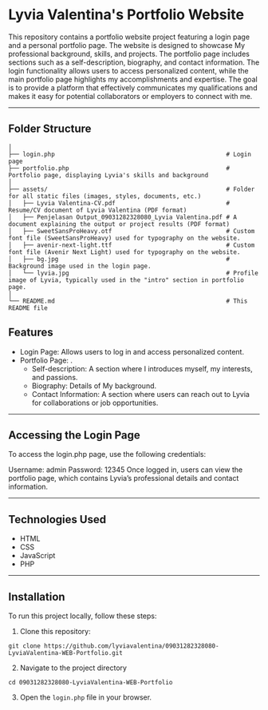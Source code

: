 # Lyvia Valentina's Portfolio Website

This repository contains a portfolio website project featuring a login page and a personal portfolio page. The website is designed to showcase My professional background, skills, and projects. The portfolio page includes sections such as a self-description, biography, and contact information. The login functionality allows users to access personalized content, while the main portfolio page highlights my accomplishments and expertise. The goal is to provide a platform that effectively communicates my qualifications and makes it easy for potential collaborators or employers to connect with me.

---

## Folder Structure
```
│
├── login.php                                                # Login page
├── portfolio.php                                            # Portfolio page, displaying Lyvia's skills and background
│
├── assets/                                                  # Folder for all static files (images, styles, documents, etc.)
│   ├── Lyvia Valentina-CV.pdf                               # Resume/CV document of Lyvia Valentina (PDF format)
│   ├── Penjelasan Output_09031282328080_Lyvia Valentina.pdf # A document explaining the output or project results (PDF format)
│   ├── SweetSansProHeavy.otf                                # Custom font file (SweetSansProHeavy) used for typography on the website.
│   ├── avenir-next-light.ttf                                # Custom font file (Avenir Next Light) used for typography on the website.
│   ├── bg.jpg                                               # Background image used in the login page.
│   └── lyvia.jpg                                            # Profile image of Lyvia, typically used in the "intro" section in portfolio page.
│
└── README.md                                                # This README file
```

## Features
* Login Page: Allows users to log in and access personalized content.
* Portfolio Page: .
  * Self-description: A section where I introduces myself, my interests, and passions.
  * Biography: Details of My background.
  * Contact Information: A section where users can reach out to Lyvia for collaborations or job opportunities.

 ---
 
## Accessing the Login Page
To access the login.php page, use the following credentials:

Username: admin
Password: 12345
Once logged in, users can view the portfolio page, which contains Lyvia’s professional details and contact information.

---

## Technologies Used
* HTML
* CSS
* JavaScript
* PHP
---

## Installation
To run this project locally, follow these steps:
1. Clone this repository:
```
git clone https://github.com/lyviavalentina/09031282328080-LyviaValentina-WEB-Portfolio.git
```
2. Navigate to the project directory
```
cd 09031282328080-LyviaValentina-WEB-Portfolio
```
3. Open the ```login.php``` file in your browser.

